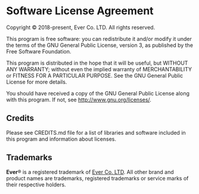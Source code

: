 Software License Agreement
==========================

Copyright © 2018-present, Ever Co. LTD. All rights reserved.

This program is free software: you can redistribute it and/or modify
it under the terms of the GNU General Public License, version 3,
as published by the Free Software Foundation.

This program is distributed in the hope that it will be useful,
but WITHOUT ANY WARRANTY; without even the implied warranty of
MERCHANTABILITY or FITNESS FOR A PARTICULAR PURPOSE.  See the
GNU General Public License for more details.

You should have received a copy of the GNU General Public License
along with this program.  If not, see <http://www.gnu.org/licenses/>.

Credits
-------

Please see CREDITS.md file for a list of libraries and software included in this program and information about licenses.

Trademarks
----------

**Ever**® is a registered trademark of [Ever Co. LTD](https://ever.co).
All other brand and product names are trademarks, registered trademarks or service marks of their respective holders.